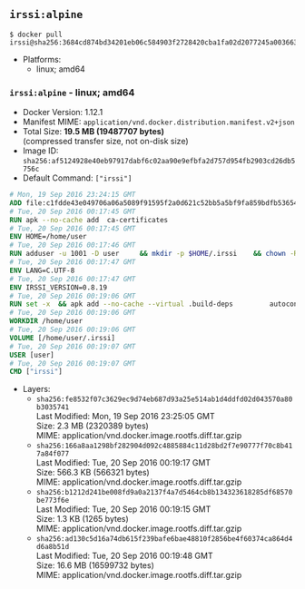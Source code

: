 ## `irssi:alpine`

```console
$ docker pull irssi@sha256:3684cd874bd34201eb06c584903f2728420cba1fa02d2077245a00366369524c
```

-	Platforms:
	-	linux; amd64

### `irssi:alpine` - linux; amd64

-	Docker Version: 1.12.1
-	Manifest MIME: `application/vnd.docker.distribution.manifest.v2+json`
-	Total Size: **19.5 MB (19487707 bytes)**  
	(compressed transfer size, not on-disk size)
-	Image ID: `sha256:af5124928e40eb97917dabf6c02aa90e9efbfa2d757d954fb2903cd26db5756c`
-	Default Command: `["irssi"]`

```dockerfile
# Mon, 19 Sep 2016 23:24:15 GMT
ADD file:c1fdde43e049706a06a5089f91595f2a0d621c52bb5a5bf9fa859bdfb536542a in / 
# Tue, 20 Sep 2016 00:17:45 GMT
RUN apk --no-cache add 	ca-certificates
# Tue, 20 Sep 2016 00:17:45 GMT
ENV HOME=/home/user
# Tue, 20 Sep 2016 00:17:46 GMT
RUN adduser -u 1001 -D user 	&& mkdir -p $HOME/.irssi 	&& chown -R user:user $HOME
# Tue, 20 Sep 2016 00:17:47 GMT
ENV LANG=C.UTF-8
# Tue, 20 Sep 2016 00:17:47 GMT
ENV IRSSI_VERSION=0.8.19
# Tue, 20 Sep 2016 00:19:06 GMT
RUN set -x 	&& apk add --no-cache --virtual .build-deps 		autoconf 		automake 		gcc 		glib-dev 		gnupg 		libc-dev 		libtool 		lynx 		make 		ncurses-dev 		openssl-dev 		perl-dev 		pkgconf 	&& wget "https://github.com/irssi/irssi/releases/download/${IRSSI_VERSION}/irssi-${IRSSI_VERSION}.tar.xz" -O /tmp/irssi.tar.xz 	&& wget "https://github.com/irssi/irssi/releases/download/${IRSSI_VERSION}/irssi-${IRSSI_VERSION}.tar.xz.asc" -O /tmp/irssi.tar.xz.asc 	&& export GNUPGHOME="$(mktemp -d)" 	&& gpg --keyserver ha.pool.sks-keyservers.net --recv-keys 7EE65E3082A5FB06AC7C368D00CCB587DDBEF0E1 	&& gpg --batch --verify /tmp/irssi.tar.xz.asc /tmp/irssi.tar.xz 	&& rm -r "$GNUPGHOME" /tmp/irssi.tar.xz.asc 	&& mkdir -p /usr/src 	&& tar -xJf /tmp/irssi.tar.xz -C /usr/src 	&& rm /tmp/irssi.tar.xz 	&& cd /usr/src/irssi-$IRSSI_VERSION 	&& ./configure 		--enable-true-color 		--with-bot 		--with-proxy 		--with-socks 	&& make -j$(getconf _NPROCESSORS_ONLN) 	&& make install 	&& rm -rf /usr/src/irssi-$IRSSI_VERSION 	&& runDeps="$( 		scanelf --needed --nobanner --recursive /usr/local 			| awk '{ gsub(/,/, "\nso:", $2); print "so:" $2 }' 			| sort -u 			| xargs -r apk info --installed 			| sort -u 	)" 	&& apk add --no-cache --virtual .irssi-rundeps $runDeps perl-libwww 	&& apk del .build-deps
# Tue, 20 Sep 2016 00:19:06 GMT
WORKDIR /home/user
# Tue, 20 Sep 2016 00:19:06 GMT
VOLUME [/home/user/.irssi]
# Tue, 20 Sep 2016 00:19:07 GMT
USER [user]
# Tue, 20 Sep 2016 00:19:07 GMT
CMD ["irssi"]
```

-	Layers:
	-	`sha256:fe8532f07c3629ec9d74eb687d93a25e514ab1d4ddfd02d043570a80b3035741`  
		Last Modified: Mon, 19 Sep 2016 23:25:05 GMT  
		Size: 2.3 MB (2320389 bytes)  
		MIME: application/vnd.docker.image.rootfs.diff.tar.gzip
	-	`sha256:166a8aa1298bf282904d092c4885884c11d28bd2f7e90777f70c8b417a84f077`  
		Last Modified: Tue, 20 Sep 2016 00:19:17 GMT  
		Size: 566.3 KB (566321 bytes)  
		MIME: application/vnd.docker.image.rootfs.diff.tar.gzip
	-	`sha256:b1212d241be008fd9a0a2137f4a7d5464cb8b134323618285df68570be773f6e`  
		Last Modified: Tue, 20 Sep 2016 00:19:15 GMT  
		Size: 1.3 KB (1265 bytes)  
		MIME: application/vnd.docker.image.rootfs.diff.tar.gzip
	-	`sha256:ad130c5d16a74db615f239bafe6bae48810f2856be4f60374ca864d4d6a8b51d`  
		Last Modified: Tue, 20 Sep 2016 00:19:48 GMT  
		Size: 16.6 MB (16599732 bytes)  
		MIME: application/vnd.docker.image.rootfs.diff.tar.gzip
